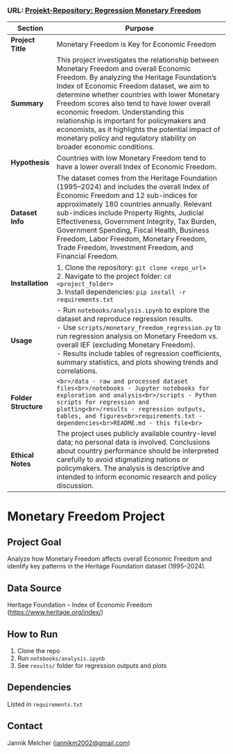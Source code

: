 ### URL: [Projekt-Repository: Regression Monetary Freedom](https://github.com/Jannik-m12/Regression-Monetary-Freedom)

| **Section** | **Purpose** |
| --- | --- |
| **Project Title** | Monetary Freedom is Key for Economic Freedom |
| **Summary** | This project investigates the relationship between Monetary Freedom and overall Economic Freedom. By analyzing the Heritage Foundation’s Index of Economic Freedom dataset, we aim to determine whether countries with lower Monetary Freedom scores also tend to have lower overall economic freedom. Understanding this relationship is important for policymakers and economists, as it highlights the potential impact of monetary policy and regulatory stability on broader economic conditions. |
| **Hypothesis** | Countries with low Monetary Freedom tend to have a lower overall Index of Economic Freedom. |
| **Dataset Info** | The dataset comes from the Heritage Foundation (1995–2024) and includes the overall Index of Economic Freedom and 12 sub-indices for approximately 180 countries annually. Relevant sub-indices include Property Rights, Judicial Effectiveness, Government Integrity, Tax Burden, Government Spending, Fiscal Health, Business Freedom, Labor Freedom, Monetary Freedom, Trade Freedom, Investment Freedom, and Financial Freedom. |
| **Installation** | 1. Clone the repository: `git clone <repo_url>`<br>2. Navigate to the project folder: `cd <project_folder>`<br>3. Install dependencies: `pip install -r requirements.txt` |
| **Usage** | - Run `notebooks/analysis.ipynb` to explore the dataset and reproduce regression results.<br>- Use `scripts/monetary_freedom_regression.py` to run regression analysis on Monetary Freedom vs. overall IEF (excluding Monetary Freedom).<br>- Results include tables of regression coefficients, summary statistics, and plots showing trends and correlations. |
| **Folder Structure** | ```<br>/data - raw and processed dataset files<br>/notebooks - Jupyter notebooks for exploration and analysis<br>/scripts - Python scripts for regression and plotting<br>/results - regression outputs, tables, and figures<br>requirements.txt - dependencies<br>README.md - this file<br>``` |
| **Ethical Notes** | The project uses publicly available country-level data; no personal data is involved. Conclusions about country performance should be interpreted carefully to avoid stigmatizing nations or policymakers. The analysis is descriptive and intended to inform economic research and policy discussion. |

# Monetary Freedom Project

## Project Goal
Analyze how Monetary Freedom affects overall Economic Freedom and identify key patterns in the Heritage Foundation dataset (1995–2024).

## Data Source
Heritage Foundation – Index of Economic Freedom (https://www.heritage.org/index/)

## How to Run
1. Clone the repo  
2. Run `notebooks/analysis.ipynb`  
3. See `results/` folder for regression outputs and plots  

## Dependencies
Listed in `requirements.txt`

## Contact
Jannik Melcher (jannikm2002@gmail.com)


